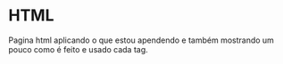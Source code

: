 # HTML
Pagina html aplicando o que estou apendendo e também mostrando um pouco como é feito e usado cada tag.
